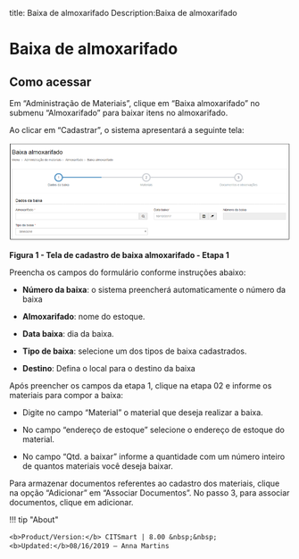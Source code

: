title: Baixa de almoxarifado
Description:Baixa de almoxarifado

# Baixa de almoxarifado

Como acessar
------------

Em “Administração de Materiais”, clique em “Baixa almoxarifado” no submenu
“Almoxarifado” para baixar itens no almoxarifado.

Ao clicar em “Cadastrar”, o sistema apresentará a seguinte tela:

   ![figura](images/drop.png)
   
   **Figura 1 - Tela de cadastro de baixa almoxarifado - Etapa 1**

Preencha os campos do formulário conforme instruções abaixo:

-   **Número da baixa**: o sistema preencherá automaticamente o número da baixa

-   **Almoxarifado**: nome do estoque.

-   **Data baixa**: dia da baixa.

-   **Tipo de baixa**: selecione um dos tipos de baixa cadastrados.

-   **Destino**: Defina o local para o destino da baixa

Após preencher os campos da etapa 1, clique na etapa 02 e informe os materiais
para compor a baixa:

-   Digite no campo “Material” o material que deseja realizar a baixa.

-   No campo “endereço de estoque” selecione o endereço de estoque do material.

-   No campo “Qtd. a baixar” informe a quantidade com um número inteiro de
    quantos materiais você deseja baixar.

Para armazenar documentos referentes ao cadastro dos materiais, clique na opção
“Adicionar” em “Associar Documentos”. No passo 3, para associar documentos,
clique em adicionar.


!!! tip "About"

    <b>Product/Version:</b> CITSmart | 8.00 &nbsp;&nbsp;
    <b>Updated:</b>08/16/2019 – Anna Martins

